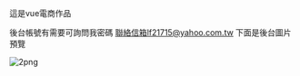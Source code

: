 這是vue電商作品

後台帳號有需要可詢問我密碼
聯絡信箱lf21715@yahoo.com.tw
下面是後台圖片預覽

![2png](https://user-images.githubusercontent.com/62060369/109463858-ac5c0580-7aa0-11eb-9914-2630ce1df8d1.png)
